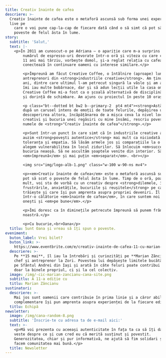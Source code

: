 ```yaml
---
title: Creativ înainte de cafea
descriere: >-
  Creativ înainte de cafea este o metaforă ascunsă sub forma unei experiențe
  live pe
    care o voi pune cap-la-cap de fiecare dată când o să simt că pot să scot o
    poveste de felul ăsta în lume.
story:
  subtitle: 'Salut,'
  text: |-
    <p>În 2011 am cunoscut-o pe Adriana — o apariție care m-a surprins cu
        numărul de espresso-uri devorate într-o oră și viteza cu care conecta idei.
        11 ani mai târziu, vorbește domol, și-a reglat relația cu cafeaua, dar
        conectează în continuare oameni cu interese similare.</p>

        <p>Împreună am făcut Creative Coffee, o întâlnire (aproape) lunară cu
        antreprenori din <strong>industriile creative</strong>. Am ținut-o așa trei
        ani, dintre care ultimul l-am petrecut singură la vâsle și am avut timp să
        îmi iau multe bobârnace, dar și să adun lecții utile la casa omului.
        Creative Coffee mi-a fost ca o școală alternativă de disciplină, inițiativă
        și dorință de schimbare. Am ajuns cu proiectul în peste 10 orașe din toată lumea și nu o singură dată am fost întrebată dacă e adevărat că startul a fost în Iași.</p>

        <p class="bt--dotted bt bw2 b--primary-2  pt4 mt4"><strong>Astăzi</strong>,
        după un carusel intens de emoții de toate felurile, depășirea unor frici și
        descoperirea altora, încăpățânarea de a mișca ceva la nivel local, dorul de
        creativi și bucuria unei regăsiri cu mine însămi, rescriu povestea sub
        numele de <strong>"Creativ înainte de cafea"</strong>.</p>

        <p>Sunt într-un punct în care simt că în industriile creative avem nevoie să
        auzim <strong>povești autentice</strong> mai mult ca niciodată. Să exersăm
        toleranța și empatia. Să lăsăm armele jos și comparațiile la o parte. Să
        alegem vulnerabilitea în locul zidurilor. Să înlocuim <em>succesul</em> cu
        bucuria neaoșă. Să ne ascultăm șoaptele venite din interior. Să fim mai mult
        <em>împreună</em> și mai puțin <em>separat</em>. <br></p>

        <img src="img/logo-alb-1.png" class="w-100 w-90-ns mv4">

        <p><em>Creativ înainte de cafea</em> este o metaforă ascunsă sub forma unei experiențe live pe care o voi pune cap-la-cap de fiecare dată când o să simt că
        pot să scot o poveste de felul ăsta în lume. Timp de o oră, poate un pic mai
        mult, voi sta de vorbă cu un creativ despre <strong>dilemele, îngrijorările,
        frustrările, anxietățile, bucuriile și reușitele</strong> pe care le
        trăiește și care își pun amprenta asupra propriei deveniri. Îl iau cu mine
        într-o călătorie <em>înainte de cafea</em>, în care suntem noi cu noi,
        onești și <em>pe bune</em>.</p>

        <p>Îmi doresc ca în diminețile petrecute împreună să punem frână la ritmul nebun al vieții digitale și non-digitale și vreme de o oră și jumătate să construim o lume a
        noastră.</p>

        <p>Cu bucurie,<br>Oana</p>
  titlu: Sunt Oana și vreau să îți spun o poveste.
eveniment:
  buton_label: Vrei bilet?
  buton_link: >-
    https://www.eventbrite.com/e/creativ-inainte-de-cafea-11-cu-marian-zancianu-tickets-317528284647
  descriere: >-
    Pe **15 mai**, îl iau la întrebări și curiozități pe **Marian Zăncianu**,
    chef și antreprenor la Zori. Povestea lui depășește limitele bucătăriei de
    pe Sfântul Andrei din Iași și arată în câte feluri poate contribui cineva nu
    doar la binele propriul, ci și la cel colectiv.
  image: /img/-cic-marian-zancianu-cana-site.png
  subtitlu: A 11-a ediție cu
  titlu: Marian Zăncianu
sustinatori:
  descriere: >-
    Mai jos sunt oamenii care contribuie în prima linie și a căror abilități
    complementare își pun amprenta asupra experienței de la fiecare ediție.
  titlu: Echipă
newsletter:
  image: /img/cana-random-8.png
  subtitle: 'Înscrie-te cu adresa ta de e-mail aici:'
  text: >-
    <p>Mă voi prezenta cu aceeași autenticitate în fața ta ca să îți dau de
    veste despre ce și cum cred eu că merită susținut și povestit.
    Generozitatea, chiar și pur informativă, ne ajută să fim solidari și să
    facem comunitatea mai bună.</p>
  title: Newsletter
---
```


